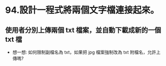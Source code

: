 # 94.設計一程式將兩個文字檔連接起來。

## 使用者分別上傳兩個 txt 檔案，並自動下載成新的一個 txt 檔

- 想一想: 如何限制副檔名為 txt，如果把 jpg 檔案強制改為 txt 附檔名，允許上傳嗎?
